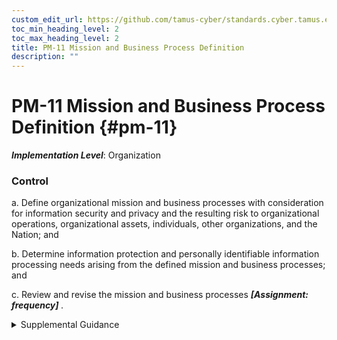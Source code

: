 ```yaml
---
custom_edit_url: https://github.com/tamus-cyber/standards.cyber.tamus.edu/tree/main/static/content/tamus.edu/TAMUS_profile.xml
toc_min_heading_level: 2
toc_max_heading_level: 2
title: PM-11 Mission and Business Process Definition
description: ""
---
```


# PM-11 Mission and Business Process Definition {#pm-11}

_**Implementation Level**_: Organization

### Control

a. Define organizational mission and business processes with consideration for information security and privacy and the resulting risk to organizational operations, organizational assets, individuals, other organizations, and the Nation; and

b. Determine information protection and personally identifiable information processing needs arising from the defined mission and business processes; and

c. Review and revise the mission and business processes <strong>                     <em>[Assignment: frequency]</em>                  </strong>.

<details>
  <summary>Supplemental Guidance</summary>

Protection needs are technology-independent capabilities that are required to counter threats to organizations, individuals, systems, and the Nation through the compromise of information (i.e., loss of confidentiality, integrity, availability, or privacy). Information protection and personally identifiable information processing needs are derived from the mission and business needs defined by organizational stakeholders, the mission and business processes designed to meet those needs, and the organizational risk management strategy. Information protection and personally identifiable information processing needs determine the required controls for the organization and the systems. Inherent to defining protection and personally identifiable information processing needs is an understanding of the adverse impact that could result if a compromise or breach of information occurs. The categorization process is used to make such potential impact determinations. Privacy risks to individuals can arise from the compromise of personally identifiable information, but they can also arise as unintended consequences or a byproduct of the processing of personally identifiable information at any stage of the information life cycle. Privacy risk assessments are used to prioritize the risks that are created for individuals from system processing of personally identifiable information. These risk assessments enable the selection of the required privacy controls for the organization and systems. Mission and business process definitions and the associated protection requirements are documented in accordance with organizational policies and procedures.

</details>

